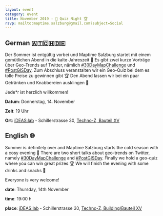 ```yaml
---
layout: event
category: event
title: November 2019 - 🏅 Quiz Night 🏆
rsvp: mailto:maptime.salzburg@gmail.com?subject=Social
---
```


## German 🇦🇹🇨🇭🇩🇪

Der Sommer ist entgültig vorbei und Maptime Salzburg startet mit einem gemütlichen Abend in die kalte Jahreszeit 🍁 Es gibt zwei kurze Vorträge über Geo-Trends auf Twitter, nämlich [#30DayMapChallenge](https://twitter.com/search?q=%2330DayMapChallenge&src=typeahead_click&f=image) und [#PostGISDay](https://twitter.com/search?q=%23PostGISDay&src=typeahead_click&f=live). Zum Abschluss veranstalten wir ein Geo-Quiz bei dem es tolle Preise zu gewinnen gibt 🏆 Den Abend lassen wir bei ein paar Getränken und Knabbereien ausklingen 🍻

Jede*r ist herzlich willkommen!


**Datum**: Donnerstag, 14. November
 
**Zeit**: 19 Uhr

**Ort**: [iDEAS:lab](https://ideaslab.sbg.ac.at/) - Schillerstrasse 30, [Techno-Z, Bauteil XV](https://www.openstreetmap.org/node/4787833494)

## English 🌐

Summer is definitely over and Maptime Salzburg starts the cold season with a cosy evening 🍁 There are two short talks about geo-trends on Twitter, namely [#30DayMapChallenge](https://twitter.com/search?q=%2330DayMapChallenge&src=typeahead_click&f=image) and [#PostGISDay](https://twitter.com/search?q=%23PostGISDay&src=typeahead_click&f=live). Finally we hold a geo-quiz where you can win great prizes 🏆 We will finish the evening with some drinks and snacks 🍻

Everyone is very welcome!

**date**: Thursday, 14th November

**time**: 19:00 h

**place**: [iDEAS:lab](https://ideaslab.sbg.ac.at/) - Schillerstrasse 30, [Techno-Z, Building/Bauteil XV](https://www.openstreetmap.org/node/4787833494)